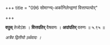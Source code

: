 +++
title = "096 सोमाग्न्य्-अर्कानिलेन्द्राणां वित्ताप्पत्योर्"

+++


**वपुस्** तेजोऽंशः । **वित्तपतिर्** वैश्रवणः । **अपांपतिर्** वरुणः ॥ ५.९५ ॥

_अत्रैव द्वितीयो ऽर्थवादः ।_